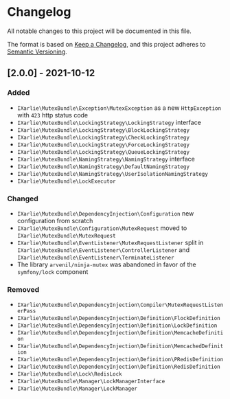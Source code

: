 # Changelog
All notable changes to this project will be documented in this file.

The format is based on [Keep a Changelog](https://keepachangelog.com/en/1.0.0/),
and this project adheres to [Semantic Versioning](https://semver.org/spec/v2.0.0.html).

## [2.0.0] - 2021-10-12
### Added
- `IXarlie\MutexBundle\Exception\MutexException` as a new `HttpException` with `423` http status code
- `IXarlie\MutexBundle\LockingStrategy\LockingStrategy` interface
- `IXarlie\MutexBundle\LockingStrategy\BlockLockingStrategy`
- `IXarlie\MutexBundle\LockingStrategy\CheckLockingStrategy`
- `IXarlie\MutexBundle\LockingStrategy\ForceLockingStrategy`
- `IXarlie\MutexBundle\LockingStrategy\QueueLockingStrategy`
- `IXarlie\MutexBundle\NamingStrategy\NamingStrategy` interface
- `IXarlie\MutexBundle\NamingStrategy\DefaultNamingStrategy`
- `IXarlie\MutexBundle\NamingStrategy\UserIsolationNamingStrategy`
- `IXarlie\MutexBundle\LockExecutor`

### Changed
- `IXarlie\MutexBundle\DependencyInjection\Configuration` new configuration from scratch
- `IXarlie\MutexBundle\Configuration\MutexRequest` moved to `IXarlie\MutexBundle\MutexRequest`
- `IXarlie\MutexBundle\EventListener\MutexRequestListener` split in `IXarlie\MutexBundle\EventListener\ControllerListener`
and `IXarlie\MutexBundle\EventListener\TerminateListener`
- The library `arvenil/ninja-mutex` was abandoned in favor of the `symfony/lock` component 

### Removed
- `IXarlie\MutexBundle\DependencyInjection\Compiler\MutexRequestListenerPass`
- `IXarlie\MutexBundle\DependencyInjection\Definition\FlockDefinition`
- `IXarlie\MutexBundle\DependencyInjection\Definition\LockDefinition`
- `IXarlie\MutexBundle\DependencyInjection\Definition\MemcacheDefinition`
- `IXarlie\MutexBundle\DependencyInjection\Definition\MemcachedDefinition`
- `IXarlie\MutexBundle\DependencyInjection\Definition\PRedisDefinition`
- `IXarlie\MutexBundle\DependencyInjection\Definition\RedisDefinition`
- `IXarlie\MutexBundle\Lock\RedisLock`
- `IXarlie\MutexBundle\Manager\LockManagerInterface`
- `IXarlie\MutexBundle\Manager\LockManager`

